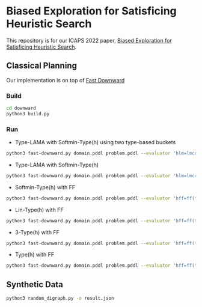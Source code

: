 # Biased Exploration for Satisficing Heuristic Search

This repository is for our ICAPS 2022 paper, [Biased Exploration for Satisficing Heuristic Search](https://tidel.mie.utoronto.ca/pubs/biased-exploration-icaps22.pdf).

## Classical Planning
Our implementation is on top of [Fast Downward](https://www.fast-downward.org/)

### Build
```bash
cd downward
python3 build.py
```

### Run

- Type-LAMA with Softmin-Type(h) using two type-based buckets
```bash
python3 fast-downward.py domain.pddl problem.pddl --evaluator 'hlm=lmcount(lm_factory=lm_rhw(reasonable_orders=true),transform=adapt_costs(one),pref=false)' --evaluator 'hff=ff(transform=adapt_costs(one))' --search 'lazy(alt([single(hff),single(hff,pref_only=true),softmin_type_based([hff,g]),single(hlm),single(hlm,pref_only=true),softmin_type_based([hlm,g])],boost=1000),preferred=[hff,hlm],cost_type=one,reopen_closed=false)'
```

- Type-LAMA with Softmin-Type(h)
```bash
python3 fast-downward.py domain.pddl problem.pddl --evaluator 'hlm=lmcount(lm_factory=lm_rhw(reasonable_orders=true),transform=adapt_costs(one),pref=false)' --evaluator 'hff=ff(transform=adapt_costs(one))' --search 'lazy(alt([single(hff),single(hff,pref_only=true),single(hlm),single(hlm,pref_only=true),softmin_type_based([hff,g])],boost=1000),preferred=[hff,hlm],cost_type=one,reopen_closed=false)'
```

- Softmin-Type(h) with FF
```bash
python3 fast-downward.py domain.pddl problem.pddl --evaluator 'hff=ff(transform=adapt_costs(one))' --search 'eager(alt([single(hff), softmin_type_based([hff, g()], ignore_size=true)]), cost_type=one)'
```

- Lin-Type(h) with FF
```bash
python3 fast-downward.py domain.pddl problem.pddl --evaluator 'hff=ff(transform=adapt_costs(one))' --search 'eager(alt([single(hff), linear_weighted_type_based([hff, g()])]), cost_type=one)
```

- 3-Type(h) with FF
```bash
python3 fast-downward.py domain.pddl problem.pddl --evaluator 'hff=ff(transform=adapt_costs(one))' --search 'eager(alt([single(hff), nth_type_based([hff, g()], n=3)]), cost_type=one)'
```

- Type(h) with FF
```bash
python3 fast-downward.py domain.pddl problem.pddl --evaluator 'hff=ff(transform=adapt_costs(one))' --search 'eager(alt([single(hff), softmin_type_based([hff, g()], ignore_size=true, ignore_weights=true)]))'
```

## Synthetic Data


```bash
python3 random_digraph.py -o result.json
```
